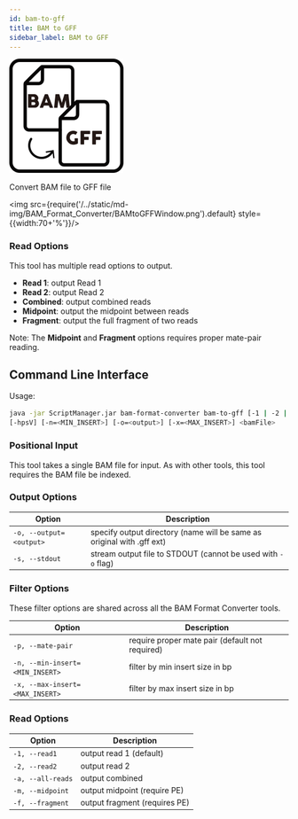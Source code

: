 ```yaml
---
id: bam-to-gff
title: BAM to GFF
sidebar_label: BAM to GFF
---
```


![bam-to-gff](/../static/icons/BAM_Format_Converter/BAMtoGFF_square.svg)

Convert BAM file to GFF file

<img src={require('/../static/md-img/BAM_Format_Converter/BAMtoGFFWindow.png').default} style={{width:70+'%'}}/>

### Read Options

This tool has multiple read options to output.
* **Read 1**: output Read 1
* **Read 2**: output Read 2
* **Combined**: output combined reads
* **Midpoint**: output the midpoint between reads
* **Fragment**: output the full fragment of two reads

Note: The **Midpoint** and **Fragment** options requires proper mate-pair reading.

## Command Line Interface

Usage:
```bash
java -jar ScriptManager.jar bam-format-converter bam-to-gff [-1 | -2 | -a | -m | -f]
[-hpsV] [-n=<MIN_INSERT>] [-o=<output>] [-x=<MAX_INSERT>] <bamFile>
```

### Positional Input

This tool takes a single BAM file for input. As with other tools, this tool requires the BAM file be indexed.


### Output Options

| Option | Description |
| ------ | ----------- |
| `-o, --output=<output>` | specify output directory (name will be same as original with .gff ext) |
| `-s, --stdout` | stream output file to STDOUT (cannot be used with `-o` flag) |

### Filter Options
These filter options are shared across all the BAM Format Converter tools.

| Option | Description |
| ------ | ----------- |
| `-p, --mate-pair` | require proper mate pair (default not required) |
| `-n, --min-insert=<MIN_INSERT>` | filter by min insert size in bp |
| `-x, --max-insert=<MAX_INSERT>` | filter by max insert size in bp |

### Read Options

| Option | Description |
| ------ | ----------- |
| `-1, --read1` | output read 1 (default) |
| `-2, --read2` | output read 2 |
| `-a, --all-reads` | output combined |
| `-m, --midpoint` | output midpoint (require PE) |
| `-f, --fragment` | output fragment (requires PE) |
